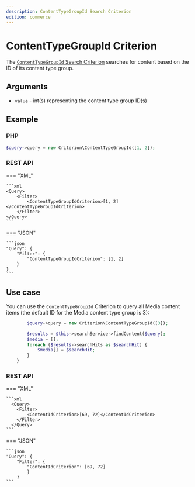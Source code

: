 ```yaml
---
description: ContentTypeGroupId Search Criterion
edition: commerce
---
```


# ContentTypeGroupId Criterion

The [`ContentTypeGroupId` Search Criterion](../../api/php_api/php_api_reference/classes/Ibexa-Contracts-Core-Repository-Values-Content-Query-Criterion-ContentTypeGroupId.html) searches for content based on the ID of its content type group.

## Arguments

- `value` - int(s) representing the content type group ID(s)

## Example

### PHP

``` php
$query->query = new Criterion\ContentTypeGroupId([1, 2]);
```

### REST API

=== "XML"

    ```xml
    <Query>
        <Filter>
            <ContentTypeGroupIdCriterion>[1, 2]</ContentTypeGroupIdCriterion>
        </Filter>
    </Query>
    ```

=== "JSON"

    ```json
    "Query": {
        "Filter": {
            "ContentTypeGroupIdCriterion": [1, 2]
        }
    }
    ```

## Use case

You can use the `ContentTypeGroupId` Criterion to query all Media content items
(the default ID for the Media content type group is 3):

``` php hl_lines="1"
        $query->query = new Criterion\ContentTypeGroupId([3]);

        $results = $this->searchService->findContent($query);
        $media = [];
        foreach ($results->searchHits as $searchHit) {
            $media[] = $searchHit;
        }
    }
```

### REST API

=== "XML"

    ```xml
      <Query>
        <Filter>
            <ContentIdCriterion>[69, 72]</ContentIdCriterion>
        </Filter>
      </Query>
    ```

=== "JSON"

    ```json
    "Query": {
        "Filter": {
            "ContentIdCriterion": [69, 72]
            }
        }
    ```